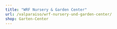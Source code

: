 ```yaml
---
title: "WRF Nursery & Garden Center"
url: /valparaiso/wrf-nursery-und-garden-center/
shop: Garten-Center
---
```

